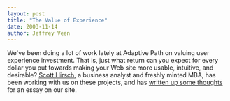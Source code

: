 ```yaml
---
layout: post
title: "The Value of Experience"
date: 2003-11-14
author: Jeffrey Veen
---
```

We've been doing a lot of work lately at Adaptive Path on valuing user experience investment. That is, just what return can you expect for every dollar you put towards making your Web site more usable, intuitive, and desirable? <a href="http://www.adaptivepath.com/team/scott.php">Scott Hirsch</a>, a business analyst and freshly minted MBA, has been working with us on these projects, and has <a href="http://www.adaptivepath.com/publications/essays/archives/000276.php">written up some thoughts</a> for an essay on our site.
